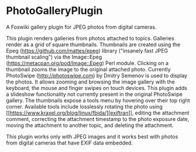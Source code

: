 # PhotoGalleryPlugin
A Foswiki gallery plugin for JPEG photos from digital cameras.

This plugin renders galleries from photos attached to topics. Galleries render
as a grid of square thumbnails. Thumbnails are created using the Epeg
(https://github.com/mattes/epeg) library ("insanely fast JPEG thumbnail
scaling") via the Image::Epeg (https://metacpan.org/pod/Image::Epeg) Perl
module. Clicking on a thumbnail zooms the image to the original attached
photo. Currently PhotoSwipe (http://photoswipe.com) by Dmitry Semenov is used to
display the photos. It allows zooming and browsing the image gallery with the
keyboard, the mouse and finger swipes on touch devices. This plugin adds a
slideshow functionality not currently present in the original PhotoSwipe
gallery. The thumbnails expose a tools menu by hovering over their top right
corner. Available tools include losslessly rotating the photo using
[[https://www.kraxel.org/blog/linux/fbida/][exiftran]], editing the attachment
comment, correcting the attachment timestamp to the photo exposure date, moving
the attachment to another topic, and deleting the attachment.
 
This plugin works only with JPEG images and it works best
with photos from digital cameras that have EXIF data
embedded.
